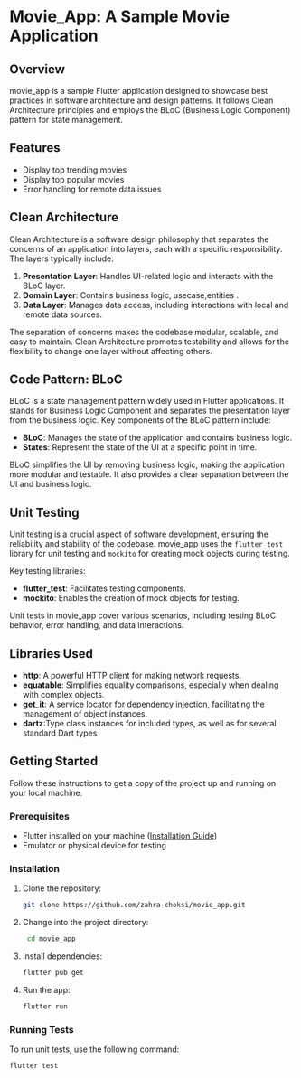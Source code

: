 
# Movie_App: A Sample Movie Application

## Overview
movie_app is a sample Flutter application designed to showcase best practices in software architecture and design patterns. It follows Clean Architecture principles and employs the BLoC (Business Logic Component) pattern for state management.

## Features

- Display top trending movies
- Display top popular movies
- Error handling for remote data issues

## Clean Architecture

Clean Architecture is a software design philosophy that separates the concerns of an application into layers, each with a specific responsibility. The layers typically include:

1. **Presentation Layer**: Handles UI-related logic and interacts with the BLoC layer.
2. **Domain Layer**: Contains business logic, usecase,entities .
3. **Data Layer**: Manages data access, including interactions with local and remote data sources.

The separation of concerns makes the codebase modular, scalable, and easy to maintain. Clean Architecture promotes testability and allows for the flexibility to change one layer without affecting others.

## Code Pattern: BLoC

BLoC is a state management pattern widely used in Flutter applications. It stands for Business Logic Component and separates the presentation layer from the business logic. Key components of the BLoC pattern include:

- **BLoC**: Manages the state of the application and contains business logic.
- **States**: Represent the state of the UI at a specific point in time.

BLoC simplifies the UI by removing business logic, making the application more modular and testable. It also provides a clear separation between the UI and business logic.

## Unit Testing

Unit testing is a crucial aspect of software development, ensuring the reliability and stability of the codebase. movie_app uses the `flutter_test` library for unit testing and `mockito` for creating mock objects during testing.

Key testing libraries:

- **flutter_test**: Facilitates testing components.
- **mockito**: Enables the creation of mock objects for testing.

Unit tests in movie_app cover various scenarios, including testing BLoC behavior, error handling, and data interactions.

## Libraries Used

- **http**: A powerful HTTP client for making network requests.
- **equatable**: Simplifies equality comparisons, especially when dealing with complex objects.
- **get_it**: A service locator for dependency injection, facilitating the management of object instances.
- **dartz**:Type class instances for included types, as well as for several standard Dart types

## Getting Started

Follow these instructions to get a copy of the project up and running on your local machine.

### Prerequisites

- Flutter installed on your machine ([Installation Guide](https://flutter.dev/docs/get-started/install))
- Emulator or physical device for testing

### Installation

1. Clone the repository:

   ```bash
   git clone https://github.com/zahra-choksi/movie_app.git
2. Change into the project directory:

   ```bash
    cd movie_app
3. Install dependencies:

    ```bash
    flutter pub get
4. Run the app:

    ```bash
   flutter run
### Running Tests
To run unit tests, use the following command:

   ```bash
   flutter test
